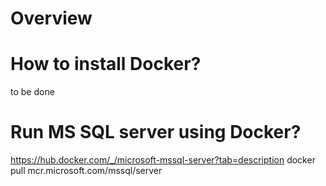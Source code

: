 # Overview


# How to install Docker?
to be done

# Run MS SQL server using Docker?

https://hub.docker.com/_/microsoft-mssql-server?tab=description
docker pull mcr.microsoft.com/mssql/server

